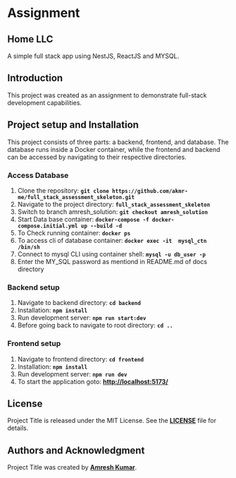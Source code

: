 # **Assignment**

## **Home LLC**

A simple full stack app using NestJS, ReactJS and MYSQL.

## **Introduction**

This project was created as an assignment to demonstrate full-stack development capabilities.

## **Project setup and Installation**

This project consists of three parts: a backend, frontend, and database. The database runs inside a Docker container, while the frontend and backend can be accessed by navigating to their respective directories.

### **Access Database**

1. Clone the repository: **`git clone https://github.com/akmr-me/full_stack_assessment_skeleton.git`**
2. Navigate to the project directory: **`full_stack_assessment_skeleton`**
3. Switch to branch amresh_solution: **`git checkout amresh_solution`**
4. Start Data base container: **`docker-compose -f docker-compose.initial.yml up --build -d`**
5. To Check running container: **`docker ps`**
6. To access cli of database container: **`docker exec -it  mysql_ctn  /bin/sh`**
7. Connect to mysql CLI using container shell: **`mysql -u db_user -p`**
8. Enter the MY_SQL password as mentiond in README.md of docs directory

### **Backend setup**

1. Navigate to backend directory: **`cd backend`**
2. Installation: **`npm install`**
3. Run development server: **`npm run start:dev`**
4. Before going back to navigate to root directory: **`cd ..`**

### **Frontend setup**

1. Navigate to frontend directory: **`cd frontend`**
2. Installation: **`npm install`**
3. Run development server: **`npm run dev`**
4. To start the application goto: **[http://localhost:5173/](http://localhost:5173/)**

## **License**

Project Title is released under the MIT License. See the **[LICENSE](https://www.blackbox.ai/share/LICENSE)** file for details.

## **Authors and Acknowledgment**

Project Title was created by **[Amresh Kumar](https://github.com/akmr-me)**.
